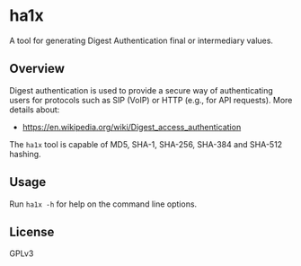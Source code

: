 # ha1x

A tool for generating Digest Authentication final or intermediary values.

## Overview

Digest authentication is used to provide a secure way of authenticating users for
protocols such as SIP (VoIP) or HTTP (e.g., for API requests). More details about:

- https://en.wikipedia.org/wiki/Digest_access_authentication

The `ha1x` tool is capable of MD5, SHA-1, SHA-256, SHA-384 and SHA-512 hashing.

## Usage

Run `ha1x -h` for help on the command line options.

## License

GPLv3
